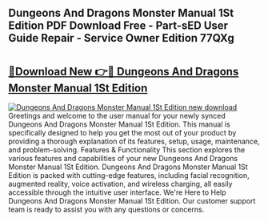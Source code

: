 ## Dungeons And Dragons Monster Manual 1St Edition PDF Download Free - Part-sED User Guide Repair - Service Owner Edition 77QXg

# <h2><a href="http://bc15738.oget.top/?id=Dungeons+And+Dragons+Monster+Manual+1St+Edition">🔗Download New 👉🔴 Dungeons And Dragons Monster Manual 1St Edition</a></h2>

[![Dungeons And Dragons Monster Manual 1St Edition new download](https://i.imgur.com/5g1atiW.png)](http://bc15738.oget.top/?id=Dungeons+And+Dragons+Monster+Manual+1St+Edition)
Greetings and welcome to the user manual for your newly synced Dungeons And Dragons Monster Manual 1St Edition. This manual is specifically designed to help you get the most out of your product by providing a thorough explanation of its features, setup, usage, maintenance, and problem-solving. Features & Functionality This section explores the various features and capabilities of your new Dungeons And Dragons Monster Manual 1St Edition. Dungeons And Dragons Monster Manual 1St Edition is packed with cutting-edge features, including facial recognition, augmented reality, voice activation, and wireless charging, all easily accessible through the intuitive user interface. We're Here to Help Dungeons And Dragons Monster Manual 1St Edition. Our customer support team is ready to assist you with any questions or concerns.
